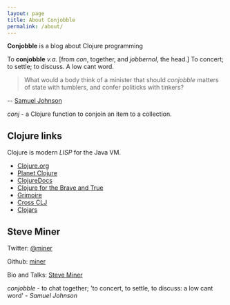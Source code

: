 ```yaml
---
layout: page
title: About Conjobble
permalink: /about/
---
```


**Conjobble** is a blog about Clojure programming

To **conjobble** *v.a.* [from *con*, together, and *jobbernol*, the head.]  To concert; to
settle; to discuss.  A low cant word.

> What would a body think of a minister that should *conjobble* matters of state with
tumblers, and confer politicks with tinkers?

-- [Samuel Johnson][citation]

[citation]: http://johnsonsdictionaryonline.com/?page_id=7070&i=448. "Page View, Page 448. A
Dictionary of the English Language: A Digital Edition of the 1755 Classic by _Samuel
Johnson_. Edited by Brandi Besalke. Last modified: December 6, 2012."

*conj* - a Clojure function to conjoin an item to a collection.

## Clojure links

Clojure is modern *LISP* for the Java VM.

* [Clojure.org](http://clojure.org)
* [Planet Clojure](http://planet.clojure.in/)
* [ClojureDocs](http://clojuredocs.org)
* [Clojure for the Brave and True](http://www.braveclojure.com)
* [Grimoire](http://conj.io)
* [Cross CLJ](http://crossclj.info)
* [Clojars](http://clojars.org)

## Steve Miner

Twitter: [@miner](https://twitter.com/miner)

Github: [miner](https://github.com/miner)

Bio and Talks: [Steve Miner](http://velisco.com/steve-miner.html)


*conjobble* - to chat together; 'to concert, to settle, to discuss: a low cant word' -
_Samuel Johnson_

